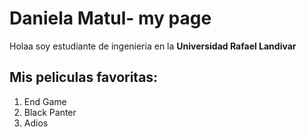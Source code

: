 # Daniela Matul- my page
 
Holaa soy estudiante de ingenieria en la **Universidad Rafael Landivar**

##  Mis peliculas favoritas:
1. End Game
2. Black Panter
3. Adios
